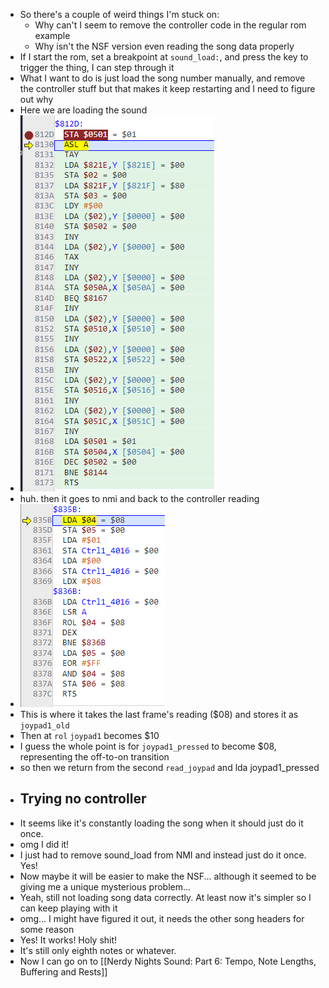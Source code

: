 - So there's a couple of weird things I'm stuck on:
	- Why can't I seem to remove the controller code in the regular rom example
	- Why isn't the NSF version even reading the song data properly
- If I start the rom, set a breakpoint at `sound_load:`, and press the key to trigger the thing, I can step through it
- What I want to do is just load the song number manually, and remove the controller stuff but that makes it keep restarting and I need to figure out why
- Here we are loading the sound
- ![image.png](../assets/image_1708040970869_0.png)
- huh. then it goes to nmi and back to the controller reading
- ![image.png](../assets/image_1708041715650_0.png)
- This is where it takes the last frame's reading ($08) and stores it as `joypad1_old`
- Then at `rol` `joypad1` becomes $10
- I guess the whole point is for `joypad1_pressed` to become $08, representing the off-to-on transition
- so then we return from the second `read_joypad` and lda joypad1_pressed
- ## Trying no controller
- It seems like it's constantly loading the song when it should just do it once.
- omg I did it!
- I just had to remove sound_load from NMI and instead just do it once. Yes!
- Now maybe it will be easier to make the NSF... although it seemed to be giving me a unique mysterious problem...
- Yeah, still not loading song data correctly. At least now it's simpler so I can keep playing with it
- omg... I might have figured it out, it needs the other song headers for some reason
- Yes! It works! Holy shit!
- It's still only eighth notes or whatever.
- Now I can go on to [[Nerdy Nights Sound: Part 6: Tempo, Note Lengths, Buffering and Rests]]